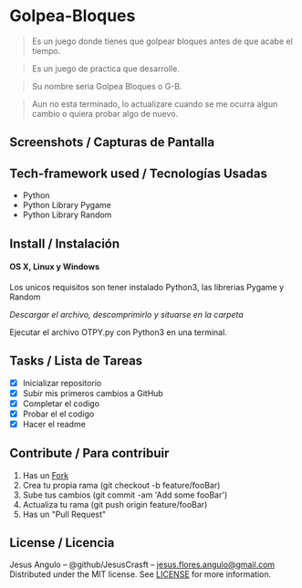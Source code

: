 # Golpea-Bloques
> Es un juego donde tienes que golpear bloques antes de que acabe el tiempo.

> Es un juego de practica que desarrolle.

> Su nombre seria Golpea Bloques o G-B.

> Aun no esta terminado, lo actualizare cuando se me ocurra algun cambio o quiera probar algo de nuevo.

## Screenshots / Capturas de Pantalla

## Tech-framework used / Tecnologías Usadas
- Python
- Python Library Pygame
- Python Library Random

## Install / Instalación
#### OS X, Linux y Windows

Los unicos requisitos son tener instalado Python3, las librerias Pygame y Random

*Descargar el archivo, descomprimirlo y situarse en la carpeta*

Ejecutar el archivo OTPY.py con Python3 en una terminal.

## Tasks / Lista de Tareas
- [x] Inicializar repositorio
- [x] Subir mis primeros cambios a GitHub
- [x] Completar el codigo
- [x] Probar el el codigo
- [x] Hacer el readme

## Contribute / Para contribuir
1. Has un [Fork](https://github.com/JesusCrasft/Golpea-Bloques/fork)
2. Crea tu propia rama (git checkout -b feature/fooBar)
3. Sube tus cambios (git commit -am 'Add some fooBar')
4. Actualiza tu rama (git push origin feature/fooBar)
5. Has un "Pull Request"

## License / Licencia
Jesus Angulo – @github/JesusCrasft – jesus.flores.angulo@gmail.com
Distributed under the MIT license. See [LICENSE](LICENSE) for more information.
